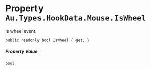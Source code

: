 # Property `Au.Types.HookData.Mouse.IsWheel`

Is wheel event.

```
public readonly bool IsWheel { get; }
```

##### Property Value

`bool`